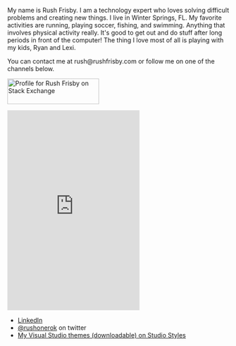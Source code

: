 
My name is Rush Frisby. I am a technology expert who loves solving difficult problems and creating new things. I live in Winter Springs, FL. My favorite activities are running, playing soccer, fishing, and swimming. Anything that involves physical activity really. It's good to get out and do stuff after long periods in front of the computer! The thing I love most of all is playing with my kids, Ryan and Lexi.

You can contact me at <span>rush</span><span>&#64;</span><span>rushfrisby.com</span> or follow me on one of the channels below.

<style type="text/css">
#ghcard-rushfrisby-1 {
margin: 0 !important;
height: auto !important;
}
</style>

<a href="https://stackexchange.com/users/98607"><img src="https://stackexchange.com/users/flair/98607.png" width="208" height="58" alt="Profile for Rush Frisby on Stack Exchange" title="Profile for Rush Frisby on Stack Exchange" style="padding:0;margin:0;"></a>

<div class="github-card" data-github="rushfrisby" data-width="400" data-height="" data-theme="default"></div><script src="https://cdn.jsdelivr.net/github-cards/latest/widget.js"></script>

<iframe height='454' width='300' frameborder='0' allowtransparency='true' scrolling='no' src='https://www.strava.com/athletes/41463615/latest-rides/f2e44aed2d94582d5306241ece8fc5fc067cbae9'></iframe>

- [LinkedIn](https://www.linkedin.com/in/rushfrisby)
- [@rushonerok](https://twitter.com/rushonerok) on twitter
- [My Visual Studio themes (downloadable) on Studio Styles](https://studiostyl.es/users/832)
